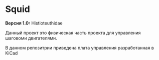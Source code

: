 # Squid

**Версия 1.0:** Histioteuthidae

Данный проект это физическая часть проекта для управления шаговоми двигателями. 

В данном репозитрии приведена плата управления разработанная в KiCad
